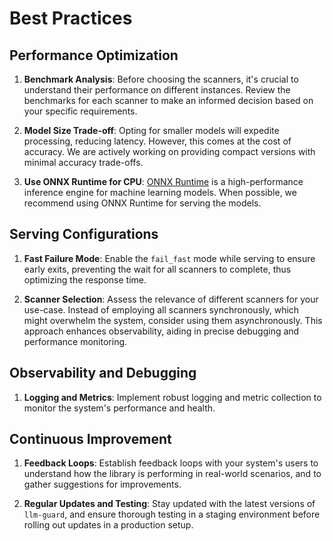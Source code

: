 # Best Practices

## Performance Optimization

1. **Benchmark Analysis**: Before choosing the scanners, it's crucial to understand their performance on different instances. Review the benchmarks for each scanner to make an informed decision based on your specific requirements.

2. **Model Size Trade-off**: Opting for smaller models will expedite processing, reducing latency. However, this comes at the cost of accuracy. We are actively working on providing compact versions with minimal accuracy trade-offs.

3. **Use ONNX Runtime for CPU**: [ONNX Runtime](https://onnxruntime.ai/) is a high-performance inference engine for machine learning models. When possible, we recommend using ONNX Runtime for serving the models.

## Serving Configurations

1. **Fast Failure Mode**: Enable the `fail_fast` mode while serving to ensure early exits, preventing the wait for all scanners to complete, thus optimizing the response time.

2. **Scanner Selection**: Assess the relevance of different scanners for your use-case. Instead of employing all scanners synchronously, which might overwhelm the system, consider using them asynchronously. This approach enhances observability, aiding in precise debugging and performance monitoring.

## Observability and Debugging

1. **Logging and Metrics**: Implement robust logging and metric collection to monitor the system's performance and health.

## Continuous Improvement

1. **Feedback Loops**: Establish feedback loops with your system's users to understand how the library is performing in real-world scenarios, and to gather suggestions for improvements.

2. **Regular Updates and Testing**: Stay updated with the latest versions of `llm-guard`, and ensure thorough testing in a staging environment before rolling out updates in a production setup.
